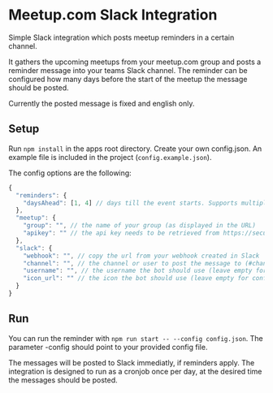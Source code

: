 # Meetup.com Slack Integration
Simple Slack integration which posts meetup reminders in a certain channel.

It gathers the upcoming meetups from your meetup.com group and posts a reminder message into your teams Slack channel.
The reminder can be configured how many days before the start of the meetup the message should be posted.

Currently the posted message is fixed and english only.

## Setup

Run `npm install` in the apps root directory.
Create your own config.json. An example file is included in the project (`config.example.json`).

The config options are the following:
```JavaScript
{
  "reminders": {
    "daysAhead": [1, 4] // days till the event starts. Supports multiple reminders (e.g. 1 day ahead and 4 days ahead).
  },
  "meetup": {
    "group": "", // the name of your group (as displayed in the URL)
    "apikey": "" // the api key needs to be retrieved from https://secure.meetup.com/meetup_api/key/
  },
  "slack": {
    "webhook": "", // copy the url from your webhook created in Slack
    "channel": "", // the channel or user to post the message to (#channel or @username)
    "username": "", // the username the bot should use (leave empty for configured default)
    "icon_url": "" // the icon the bot should use (leave empty for configured default)
  }
}
```

## Run
You can run the reminder with `npm run start -- --config config.json`. The
parameter -config should point to your provided config file.

The messages will be posted to Slack immediatly, if reminders apply.
The integration is designed to run as a cronjob once per day, at the desired time the messages should be posted.
